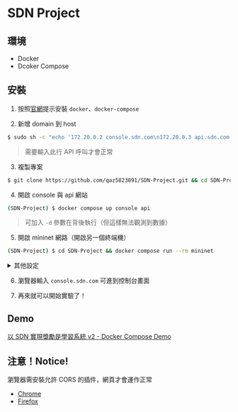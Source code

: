 # SDN Project
## 環境
- Docker
- Dcoker Compose

## 安裝
1. 按照[官網](https://docs.docker.com/engine/install/ubuntu/#install-using-the-repository)提示安裝  `docker`、`docker-compose`

2. 新增 domain 到 host
```bash
$ sudo sh -c "echo '172.20.0.2 console.sdn.com\n172.20.0.3 api.sdn.com' >> /etc/hosts"
```
> 需要輸入此行 API 呼叫才會正常

3. 複製專案
```bash
$ git clone https://github.com/qaz5823091/SDN-Project.git && cd SDN-Project/
```

4. 開啟 console 與 api 網站
```bash
(SDN-Project) $ docker compose up console api
```
> 可加入 `-d` 參數在背後執行（但這樣無法觀測到數據）

5. 開啟 mininet 網路（開啟另一個終端機）
```bash
(SDN-Project) $ cd SDN-Project && docker compose run --rm mininet
```
<details>
<summary>其他設定</summary>

i. 若需要開啟其他拓樸可以到 `docker-compose.yml` 修改

```yml=42
42 command: "--topo single,5 --mac --switch ovsk --controller remote,ip=172.20.0.3 --nat"
```

ii. 或是將其註解，開啟容器並手動輸入 mn 指令
</details>


6. 瀏覽器輸入 `console.sdn.com` 可進到控制台畫面

7. 再來就可以開始實驗了！

## Demo
[以 SDN 實現獎勵是學習系統 v2 - Docker Compose Demo](https://youtu.be/_7Abg2WN5vw)

## 注意！Notice!
瀏覽器需安裝允許 CORS 的插件，網頁才會運作正常
- [Chrome](https://chromewebstore.google.com/detail/allow-cors-access-control/lhobafahddgcelffkeicbaginigeejlf?pli=1)
- [Firefox](https://addons.mozilla.org/zh-TW/firefox/addon/access-control-allow-origin/)